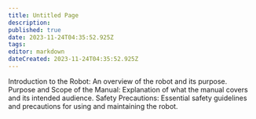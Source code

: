 ```yaml
---
title: Untitled Page
description: 
published: true
date: 2023-11-24T04:35:52.925Z
tags: 
editor: markdown
dateCreated: 2023-11-24T04:35:52.925Z
---
```


Introduction to the Robot: An overview of the robot and its purpose.
Purpose and Scope of the Manual: Explanation of what the manual covers and its intended audience.
Safety Precautions: Essential safety guidelines and precautions for using and maintaining the robot.